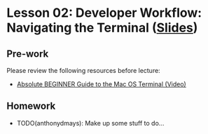 # Lesson 02: Developer Workflow: Navigating the Terminal ([Slides](https://code-differently.github.io/code-society-25-2/slides/#/lesson_02))

## Pre-work

Please review the following resources before lecture:

* [Absolute BEGINNER Guide to the Mac OS Terminal (Video)](https://www.youtube.com/watch?v=aKRYQsKR46I)

## Homework

- TODO(anthonydmays): Make up some stuff to do...